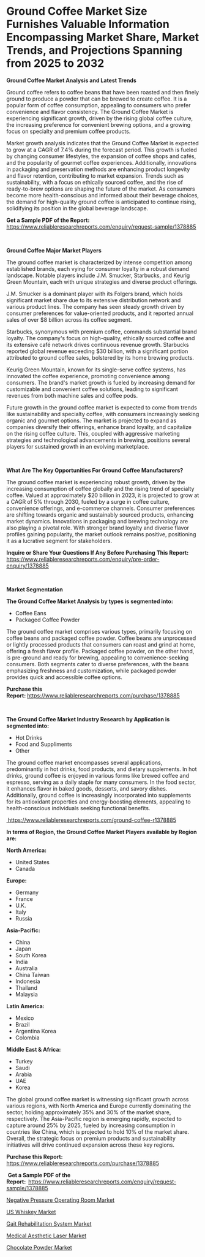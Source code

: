 <p><h1>Ground Coffee Market Size Furnishes Valuable Information Encompassing Market Share, Market Trends, and Projections Spanning from 2025 to 2032</h1></p><p><strong>Ground Coffee Market Analysis and Latest Trends</strong></p>
<p><p>Ground coffee refers to coffee beans that have been roasted and then finely ground to produce a powder that can be brewed to create coffee. It is a popular form of coffee consumption, appealing to consumers who prefer convenience and flavor consistency. The Ground Coffee Market is experiencing significant growth, driven by the rising global coffee culture, the increasing preference for convenient brewing options, and a growing focus on specialty and premium coffee products.</p><p>Market growth analysis indicates that the Ground Coffee Market is expected to grow at a CAGR of 7.4% during the forecast period. This growth is fueled by changing consumer lifestyles, the expansion of coffee shops and cafés, and the popularity of gourmet coffee experiences. Additionally, innovations in packaging and preservation methods are enhancing product longevity and flavor retention, contributing to market expansion. Trends such as sustainability, with a focus on ethically sourced coffee, and the rise of ready-to-brew options are shaping the future of the market. As consumers become more health-conscious and informed about their beverage choices, the demand for high-quality ground coffee is anticipated to continue rising, solidifying its position in the global beverage landscape.</p></p>
<p><strong>Get a Sample PDF of the Report:&nbsp;</strong> <a href="https://www.reliableresearchreports.com/enquiry/request-sample/1378885?utm_campaign=12&utm_medium=2&utm_source=Github&utm_content=ia&utm_term=07042025&utm_id=ground-coffee">https://www.reliableresearchreports.com/enquiry/request-sample/1378885</a></p>
<p>&nbsp;</p>
<p><strong>Ground Coffee Major Market Players</strong></p>
<p><p>The ground coffee market is characterized by intense competition among established brands, each vying for consumer loyalty in a robust demand landscape. Notable players include J.M. Smucker, Starbucks, and Keurig Green Mountain, each with unique strategies and diverse product offerings.</p><p>J.M. Smucker is a dominant player with its Folgers brand, which holds significant market share due to its extensive distribution network and various product lines. The company has seen steady growth driven by consumer preferences for value-oriented products, and it reported annual sales of over $8 billion across its coffee segment. </p><p>Starbucks, synonymous with premium coffee, commands substantial brand loyalty. The company's focus on high-quality, ethically sourced coffee and its extensive café network drives continuous revenue growth. Starbucks reported global revenue exceeding $30 billion, with a significant portion attributed to ground coffee sales, bolstered by its home brewing products.</p><p>Keurig Green Mountain, known for its single-serve coffee systems, has innovated the coffee experience, promoting convenience among consumers. The brand's market growth is fueled by increasing demand for customizable and convenient coffee solutions, leading to significant revenues from both machine sales and coffee pods.</p><p>Future growth in the ground coffee market is expected to come from trends like sustainability and specialty coffee, with consumers increasingly seeking organic and gourmet options. The market is projected to expand as companies diversify their offerings, enhance brand loyalty, and capitalize on the rising coffee culture. This, coupled with aggressive marketing strategies and technological advancements in brewing, positions several players for sustained growth in an evolving marketplace.</p></p>
<p>&nbsp;</p>
<p><strong>What Are The Key Opportunities For Ground Coffee Manufacturers?</strong></p>
<p><p>The ground coffee market is experiencing robust growth, driven by the increasing consumption of coffee globally and the rising trend of specialty coffee. Valued at approximately $20 billion in 2023, it is projected to grow at a CAGR of 5% through 2030, fueled by a surge in coffee culture, convenience offerings, and e-commerce channels. Consumer preferences are shifting towards organic and sustainably sourced products, enhancing market dynamics. Innovations in packaging and brewing technology are also playing a pivotal role. With stronger brand loyalty and diverse flavor profiles gaining popularity, the market outlook remains positive, positioning it as a lucrative segment for stakeholders.</p></p>
<p><strong>Inquire or Share Your Questions If Any Before Purchasing This Report:</strong> <a href="https://www.reliableresearchreports.com/enquiry/pre-order-enquiry/1378885?utm_campaign=12&utm_medium=2&utm_source=Github&utm_content=ia&utm_term=07042025&utm_id=ground-coffee">https://www.reliableresearchreports.com/enquiry/pre-order-enquiry/1378885</a></p>
<p>&nbsp;</p>
<p><strong>Market Segmentation</strong></p>
<p><strong>The Ground Coffee Market Analysis by types is segmented into:</strong></p>
<p><ul><li>Coffee Eans</li><li>Packaged Coffee Powder</li></ul></p>
<p><p>The ground coffee market comprises various types, primarily focusing on coffee beans and packaged coffee powder. Coffee beans are unprocessed or lightly processed products that consumers can roast and grind at home, offering a fresh flavor profile. Packaged coffee powder, on the other hand, is pre-ground and ready for brewing, appealing to convenience-seeking consumers. Both segments cater to diverse preferences, with the beans emphasizing freshness and customization, while packaged powder provides quick and accessible coffee options.</p></p>
<p><strong>Purchase this Report:&nbsp;</strong><a href="https://www.reliableresearchreports.com/purchase/1378885?utm_campaign=12&utm_medium=2&utm_source=Github&utm_content=ia&utm_term=07042025&utm_id=ground-coffee">https://www.reliableresearchreports.com/purchase/1378885</a></p>
<p>&nbsp;</p>
<p><strong>The Ground Coffee Market Industry Research by Application is segmented into:</strong></p>
<p><ul><li>Hot Drinks</li><li>Food and Suppliments</li><li>Other</li></ul></p>
<p><p>The ground coffee market encompasses several applications, predominantly in hot drinks, food products, and dietary supplements. In hot drinks, ground coffee is enjoyed in various forms like brewed coffee and espresso, serving as a daily staple for many consumers. In the food sector, it enhances flavor in baked goods, desserts, and savory dishes. Additionally, ground coffee is increasingly incorporated into supplements for its antioxidant properties and energy-boosting elements, appealing to health-conscious individuals seeking functional benefits.</p></p>
<p><a href="https://www.reliableresearchreports.com/ground-coffee-r1378885?utm_campaign=12&utm_medium=2&utm_source=Github&utm_content=ia&utm_term=07042025&utm_id=ground-coffee">&nbsp;https://www.reliableresearchreports.com/ground-coffee-r1378885</a></p>
<p><strong>In terms of Region, the Ground Coffee Market Players available by Region are:</strong></p>
<p>
    <p> <strong> North America: </strong>
        <ul>
            <li>United States</li>
            <li>Canada</li>
        </ul>
        </p> 
    <p> <strong> Europe: </strong>
        <ul>
            <li>Germany</li>
            <li>France</li>
            <li>U.K.</li>
            <li>Italy</li>
            <li>Russia</li>
        </ul>
        </p> 
    <p> <strong> Asia-Pacific: </strong>
        <ul>
            <li>China</li>
            <li>Japan</li>
            <li>South Korea</li>
            <li>India</li>
            <li>Australia</li>
            <li>China Taiwan</li>
            <li>Indonesia</li>
            <li>Thailand</li>
            <li>Malaysia</li>
        </ul>
        </p> 
    <p> <strong> Latin America: </strong>
        <ul>
            <li>Mexico</li>
            <li>Brazil</li>
            <li>Argentina Korea</li>
            <li>Colombia</li>
        </ul>
        </p> 
    <p> <strong> Middle East & Africa: </strong>
        <ul>
            <li>Turkey</li>
            <li>Saudi</li>
            <li>Arabia</li>
            <li>UAE</li>
            <li>Korea</li>
        </ul>
    </p>
    </p>
<p><p>The global ground coffee market is witnessing significant growth across various regions, with North America and Europe currently dominating the sector, holding approximately 35% and 30% of the market share, respectively. The Asia-Pacific region is emerging rapidly, expected to capture around 25% by 2025, fueled by increasing consumption in countries like China, which is projected to hold 10% of the market share. Overall, the strategic focus on premium products and sustainability initiatives will drive continued expansion across these key regions.</p></p>
<p><strong>Purchase this Report: </strong><a href="https://www.reliableresearchreports.com/purchase/1378885?utm_campaign=12&utm_medium=2&utm_source=Github&utm_content=ia&utm_term=07042025&utm_id=ground-coffee">https://www.reliableresearchreports.com/purchase/1378885</a></p>
<p>&nbsp;<strong>Get a Sample PDF of the Report:&nbsp;&nbsp;</strong><a href="https://www.reliableresearchreports.com/enquiry/request-sample/1378885?utm_campaign=12&utm_medium=2&utm_source=Github&utm_content=ia&utm_term=07042025&utm_id=ground-coffee">https://www.reliableresearchreports.com/enquiry/request-sample/1378885</a></p>
<p><strong></strong></p>
<p><p><a href="https://www.linkedin.com/pulse/negative-pressure-operating-room-market-research-report-provides-vn3ef?utm_campaign=12&utm_medium=2&utm_source=Github&utm_content=ia&utm_term=07042025&utm_id=ground-coffee">Negative Pressure Operating Room Market</a></p><p><a href="https://github.com/karydacamu/Market-Research-Report-List-1/blob/main/us-whiskey-market.md?utm_campaign=12&utm_medium=2&utm_source=Github&utm_content=ia&utm_term=07042025&utm_id=ground-coffee">US Whiskey Market</a></p><p><a href="https://www.linkedin.com/pulse/detailed-market-research-gait-rehabilitation-system-analysis-6ifnc?utm_campaign=12&utm_medium=2&utm_source=Github&utm_content=ia&utm_term=07042025&utm_id=ground-coffee">Gait Rehabilitation System Market</a></p><p><a href="https://www.linkedin.com/pulse/medical-aesthetic-laser-market-analysis-report-key-players-5hync?utm_campaign=12&utm_medium=2&utm_source=Github&utm_content=ia&utm_term=07042025&utm_id=ground-coffee">Medical Aesthetic Laser Market</a></p><p><a href="https://github.com/mafeasavzal/Market-Research-Report-List-1/blob/main/chocolate-powder-market.md?utm_campaign=12&utm_medium=2&utm_source=Github&utm_content=ia&utm_term=07042025&utm_id=ground-coffee">Chocolate Powder Market</a></p></p>